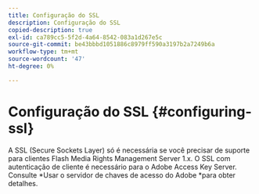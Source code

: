 ```yaml
---
title: Configuração do SSL
description: Configuração do SSL
copied-description: true
exl-id: ca789cc5-5f2d-4a64-8542-083a1d267e5c
source-git-commit: be43bbbd1051886c8979ff590a3197b2a7249b6a
workflow-type: tm+mt
source-wordcount: '47'
ht-degree: 0%

---
```


# Configuração do SSL {#configuring-ssl}

A SSL (Secure Sockets Layer) só é necessária se você precisar de suporte para clientes Flash Media Rights Management Server 1.x. O SSL com autenticação de cliente é necessário para o Adobe Access Key Server. Consulte *Usar o servidor de chaves de acesso do Adobe *para obter detalhes.
